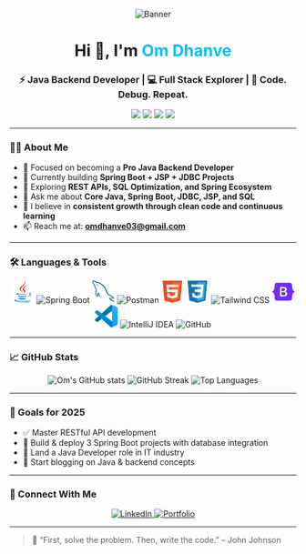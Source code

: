 <!-- Header GIF -->
<p align="center">
  <img src="https://www.audienceplanet.com/root/template/1//images/web-development.gif" alt="Banner" />
</p>

<h1 align="center">Hi 👋, I'm <span style="color:#00BFFF;">Om Dhanve</span></h1>
<h3 align="center">⚡ Java Backend Developer | 💻 Full Stack Explorer | 🚀 Code. Debug. Repeat.</h3>

<p align="center">
  <a href="mailto:omdhanve03@gmail.com"><img src="https://img.shields.io/badge/Gmail-D14836?style=for-the-badge&logo=gmail&logoColor=white" /></a>
  <a href="https://www.linkedin.com/in/omdhanve" target="_blank"><img src="https://img.shields.io/badge/LinkedIn-0077B5?style=for-the-badge&logo=linkedin&logoColor=white" /></a>
  <a href="https://instagram.com/om_dhanve" target="_blank"><img src="https://img.shields.io/badge/Instagram-E4405F?style=for-the-badge&logo=instagram&logoColor=white" /></a>
  <a href="https://your-portfolio-link.com" target="_blank"><img src="https://img.shields.io/badge/Portfolio-000000?style=for-the-badge&logo=web&logoColor=white" /></a>
</p>

---

### 🙋‍♂️ About Me

- 🎯 Focused on becoming a **Pro Java Backend Developer**
- 💼 Currently building **Spring Boot + JSP + JDBC Projects**
- 🌱 Exploring **REST APIs, SQL Optimization, and Spring Ecosystem**
- 💬 Ask me about **Core Java, Spring Boot, JDBC, JSP, and SQL**
- 🧠 I believe in **consistent growth through clean code and continuous learning**
- 📫 Reach me at: **omdhanve03@gmail.com**

---

### 🛠️ Languages & Tools

<p align="center">
  <!-- Backend -->
  <img src="https://raw.githubusercontent.com/devicons/devicon/master/icons/java/java-original.svg" width="40" height="40" alt="Java"/>
  <img src="https://www.vectorlogo.zone/logos/springio/springio-icon.svg" width="40" height="40" alt="Spring Boot"/>
  <img src="https://raw.githubusercontent.com/devicons/devicon/master/icons/mysql/mysql-original.svg" width="40" height="40" alt="MySQL"/>
  <img src="https://img.icons8.com/external-tal-revivo-shadow-tal-revivo/48/000000/external-postman-is-the-only-complete-api-development-environment-logo-shadow-tal-revivo.png" width="40" height="40" alt="Postman"/>

  <!-- Frontend -->
  <img src="https://raw.githubusercontent.com/devicons/devicon/master/icons/html5/html5-original.svg" width="40" height="40" alt="HTML5"/>
  <img src="https://raw.githubusercontent.com/devicons/devicon/master/icons/css3/css3-original.svg" width="40" height="40" alt="CSS3"/>
  <img src="https://www.vectorlogo.zone/logos/tailwindcss/tailwindcss-icon.svg" width="40" height="40" alt="Tailwind CSS"/>
  <img src="https://raw.githubusercontent.com/devicons/devicon/master/icons/bootstrap/bootstrap-plain.svg" width="40" height="40" alt="Bootstrap"/>

  <!-- Tools -->
  <img src="https://raw.githubusercontent.com/devicons/devicon/master/icons/vscode/vscode-original.svg" width="40" height="40" alt="VS Code"/>
  <img src="https://img.icons8.com/color/48/000000/intellij-idea.png" width="40" height="40" alt="IntelliJ IDEA"/>
  <img src="https://img.icons8.com/color/48/null/github--v1.png" width="40" height="40" alt="GitHub"/>
</p>

---

### 📈 GitHub Stats

<p align="center">
  <img width="360" src="https://github-readme-stats.vercel.app/api?username=omdhanve&show_icons=true&theme=tokyonight" alt="Om's GitHub stats" />
  <img width="360" src="https://github-readme-streak-stats.herokuapp.com/?user=omdhanve&theme=tokyonight" alt="GitHub Streak" />
  <img width="360" src="https://github-readme-stats.vercel.app/api/top-langs/?username=omdhanve&layout=compact&theme=tokyonight" alt="Top Languages" />
</p>

---

### 🚀 Goals for 2025

- ✅ Master RESTful API development
- 🔄 Build & deploy 3 Spring Boot projects with database integration
- 💼 Land a Java Developer role in IT industry
- 📖 Start blogging on Java & backend concepts

---

### 🔗 Connect With Me

<p align="center">
  <a href="https://www.linkedin.com/in/omdhanve" target="_blank">
    <img src="https://img.shields.io/badge/LinkedIn-Connect-blue?style=for-the-badge&logo=linkedin" alt="LinkedIn"/>
  </a>
  <a href="https://your-portfolio-link.com" target="_blank">
    <img src="https://img.shields.io/badge/Visit-Portfolio-black?style=for-the-badge&logo=web" alt="Portfolio"/>
  </a>
</p>

---

> 💬 “First, solve the problem. Then, write the code.” – John Johnson

